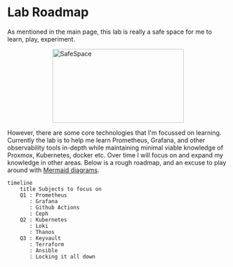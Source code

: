 # Lab Roadmap
As mentioned in the main page, this lab is really a safe space for me to learn, play, experiment. 

<img src="/img/safespace.png"
        alt="SafeSpace"
        width="299"
        height="168"
        style="display: block; margin: 0 auto" />



However, there are some core technologies that I'm focussed on learning. Currently the lab is to help me learn Prometheus, Grafana, and other observability tools in-depth while maintaining minimal viable knowledge of Proxmox, Kubernetes, docker etc. Over time I will focus on and expand my knowledge in other areas. Below is a rough roadmap, and an excuse to play around with [Mermaid diagrams](https://mermaid.js.org/). 


```mermaid
timeline
    title Subjects to focus on 
    Q1 : Prometheus
       : Grafana
       : Github Actions
       : Ceph
    Q2 : Kubernetes
       : Loki
       : Thanos
    Q3 : Keyvault
       : Terraform
       : Ansible
       : Locking it all down
```

